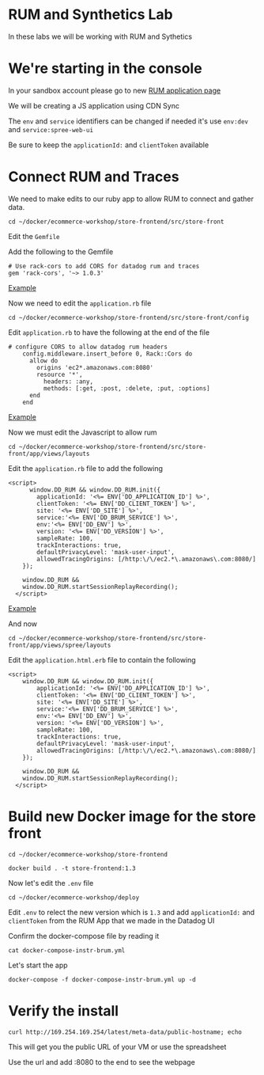 # RUM and Synthetics Lab

In these labs we will be working with RUM and Sythetics

# We're starting in the console 

In your sandbox account please go to new [RUM application page](https://app.datadoghq.com/rum/application/create)

We will be creating a JS application using CDN Sync 

The `env` and `service` identifiers can be changed if needed it's use `env:dev` and `service:spree-web-ui` 

Be sure to keep the `applicationId:` and `clientToken` available

# Connect RUM and Traces

We need to make edits to our ruby app to allow RUM to connect and gather data.

`cd ~/docker/ecommerce-workshop/store-frontend/src/store-front`

Edit the `Gemfile` 

Add the following to the Gemfile 

```
# Use rack-cors to add CORS for datadog rum and traces
gem 'rack-cors', '~> 1.0.3'
```
[Example](https://github.com/ScottMabeDDHQ/tps-bootcamp/blob/f11675c2316be56231765a03bab878f11e0fd9ac/docker/store-frontend/src/store-front/Gemfile#L21)

Now we need to edit the `application.rb` file 

`cd ~/docker/ecommerce-workshop/store-frontend/src/store-front/config`

Edit `application.rb` to have the following at the end of the file 

```
# configure CORS to allow datadog rum headers
    config.middleware.insert_before 0, Rack::Cors do
      allow do
        origins 'ec2*.amazonaws.com:8080'
        resource '*',
          headers: :any,
          methods: [:get, :post, :delete, :put, :options]
      end
    end
```
[Example](https://github.com/ScottMabeDDHQ/tps-bootcamp/blob/f11675c2316be56231765a03bab878f11e0fd9ac/docker/store-frontend/src/store-front/config/application.rb#L47)


Now we must edit the Javascript to allow rum 

`cd ~/docker/ecommerce-workshop/store-frontend/src/store-front/app/views/layouts`

Edit the `application.rb` file to add the following 

```
<script>
      window.DD_RUM && window.DD_RUM.init({
        applicationId: '<%= ENV['DD_APPLICATION_ID'] %>',
        clientToken: '<%= ENV['DD_CLIENT_TOKEN'] %>',
        site: '<%= ENV['DD_SITE'] %>',
        service:'<%= ENV['DD_BRUM_SERVICE'] %>',
        env:'<%= ENV['DD_ENV'] %>',
        version: '<%= ENV['DD_VERSION'] %>',
        sampleRate: 100,
        trackInteractions: true,
        defaultPrivacyLevel: 'mask-user-input',
        allowedTracingOrigins: [/http:\/\/ec2.*\.amazonaws\.com:8080/]
    }); 

    window.DD_RUM &&
    window.DD_RUM.startSessionReplayRecording();
  </script>
```
[Example](https://github.com/ScottMabeDDHQ/tps-bootcamp/blob/main/docker/store-frontend/src/store-front/app/views/layouts/application.html.erb)

And now 

`cd ~/docker/ecommerce-workshop/store-frontend/src/store- front/app/views/spree/layouts`

Edit the `application.html.erb` file to contain the following 

```
<script>
    window.DD_RUM && window.DD_RUM.init({
        applicationId: '<%= ENV['DD_APPLICATION_ID'] %>',
        clientToken: '<%= ENV['DD_CLIENT_TOKEN'] %>',
        site: '<%= ENV['DD_SITE'] %>',
        service:'<%= ENV['DD_BRUM_SERVICE'] %>',
        env:'<%= ENV['DD_ENV'] %>',
        version: '<%= ENV['DD_VERSION'] %>',
        sampleRate: 100,
        trackInteractions: true,
        defaultPrivacyLevel: 'mask-user-input',
        allowedTracingOrigins: [/http:\/\/ec2.*\.amazonaws\.com:8080/]
    });

    window.DD_RUM &&
    window.DD_RUM.startSessionReplayRecording();
  </script>
```
# Build new Docker image for the store front 

`cd ~/docker/ecommerce-workshop/store-frontend`

`docker build . -t store-frontend:1.3`

Now let's edit the `.env` file 

`cd ~/docker/ecommerce-workshop/deploy`

Edit `.env` to relect the new version which is `1.3` and add `applicationId:` and `clientToken` from the RUM App that we made in the Datadog UI

Confirm the docker-compose file by reading it 

`cat docker-compose-instr-brum.yml`

Let's start the app 

`docker-compose -f docker-compose-instr-brum.yml up -d`

# Verify the install 

`curl http://169.254.169.254/latest/meta-data/public-hostname; echo` 

This will get you the public URL of your VM or use the spreadsheet 

Use the url and add :8080 to the end to see the webpage 

